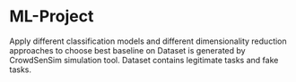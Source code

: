 # ML-Project
 Apply different classification models and different dimensionality reduction approaches to choose best baseline on Dataset is generated by CrowdSenSim simulation tool. Dataset contains legitimate tasks and fake tasks.
